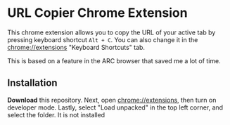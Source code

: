 
# URL Copier Chrome Extension

This chrome extension allows you to copy the URL of your active tab by pressing keyboard shortcut `Alt + C`. You can also change it in the [chrome://extensions](chrome://extensions) "Keyboard Shortcuts" tab. 

This is based on a feature in the ARC browser that saved me a lot of time.

## Installation
**Download** this repository. Next, open [chrome://extensions](chrome://extensions), then turn on developer mode. Lastly, select "Load unpacked" in the top left corner, and select the folder. It is not installed
